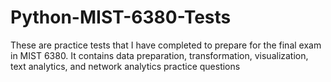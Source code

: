 # Python-MIST-6380-Tests
These are practice tests that I have completed to prepare for the final exam in MIST 6380. It contains data preparation, transformation, visualization, text analytics, and network analytics practice questions

